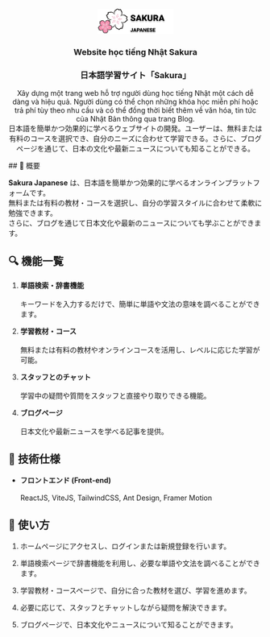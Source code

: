 
<br />
<div align="center">
  <a href="https://github.com/github_username/repo_name">
    <img src="src/assets/logo-main.png" alt="Logo" width="150" height="50">
  </a>
<h3 align="center">Website học tiếng Nhật Sakura</h3>
<h3 align="center">日本語学習サイト「Sakura」</h3>
  <p align="center">
    Xây dựng một trang web hỗ trợ người dùng học tiếng Nhật một cách dễ dàng và hiệu quả. Người dùng có thể chọn những khóa học miễn phí hoặc trả phí tùy theo nhu cầu và có thể đồng thời biết thêm về văn hóa, tin tức của Nhật Bản thông qua trang Blog. 
    <br /> 
   日本語を簡単かつ効果的に学べるウェブサイトの開発。ユーザーは、無料または有料のコースを選択でき、自分のニーズに合わせて学習できる。さらに、ブログページを通じて、日本の文化や最新ニュースについても知ることができる。
    <br />
  </p>
</div>
## 📌 概要  

**Sakura Japanese** は、日本語を簡単かつ効果的に学べるオンラインプラットフォームです。  
無料または有料の教材・コースを選択し、自分の学習スタイルに合わせて柔軟に勉強できます。  
さらに、ブログを通じて日本文化や最新のニュースについても学ぶことができます。  

## 🔍 機能一覧  

1. **単語検索・辞書機能**<br>  
   キーワードを入力するだけで、簡単に単語や文法の意味を調べることができます。  

2. **学習教材・コース**<br>  
   無料または有料の教材やオンラインコースを活用し、レベルに応じた学習が可能。  

3. **スタッフとのチャット**<br>  
   学習中の疑問や質問をスタッフと直接やり取りできる機能。  

4. **ブログページ**<br>  
   日本文化や最新ニュースを学べる記事を提供。  

## 🔗 技術仕様  

- **フロントエンド (Front-end)**<br>  
  ReactJS, ViteJS, TailwindCSS, Ant Design, Framer Motion  

## 📣 使い方  

1. ホームページにアクセスし、ログインまたは新規登録を行います。  

2. 単語検索ページで辞書機能を利用し、必要な単語や文法を調べることができます。  

3. 学習教材・コースページで、自分に合った教材を選び、学習を進めます。  

4. 必要に応じて、スタッフとチャットしながら疑問を解決できます。  

5. ブログページで、日本文化やニュースについて知ることができます。  
